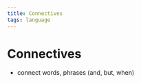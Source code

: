 ```yaml
---
title: Connectives
tags: language
---
```


# Connectives
- connect words, phrases (and, but, when)


















































